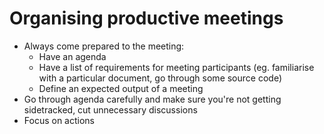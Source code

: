 # Organising productive meetings
* Always come prepared to the meeting:
   * Have an agenda
   * Have a list of requirements for meeting participants (eg. familiarise with a particular document, go through some source code)
   * Define an expected output of a meeting
* Go through agenda carefully and make sure you're not getting sidetracked, cut unnecessary discussions
* Focus on actions
